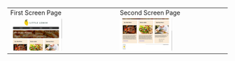 <table align='center'>
  <tr>
    <td>First Screen Page</td>
    <td>Second Screen Page</td>
  </tr>
  <tr>
    <td><img src='https://github.com/truonganhvu205/little-lemon/blob/main/little-lemon-html-css-truong-anh-vu-10-08-2023/little-lemon-html-css-truong-anh-vu-10-08-2023-pic-1.png' width='50%' /></td>
    <td><img src='https://github.com/truonganhvu205/little-lemon/blob/main/little-lemon-html-css-truong-anh-vu-10-08-2023/little-lemon-html-css-truong-anh-vu-10-08-2023-pic-2.png' width='50%' /></td>
  </tr>
 </table>
